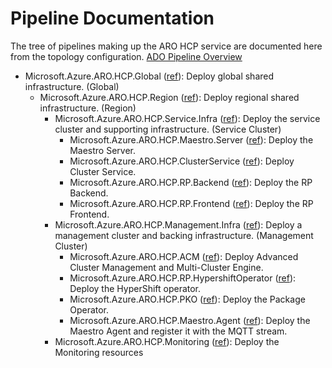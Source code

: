 # Pipeline Documentation

The tree of pipelines making up the ARO HCP service are documented here from the topology configuration.
[ADO Pipeline Overview](https://dev.azure.com/msazure/AzureRedHatOpenShift/_build?definitionScope=%5COneBranch%5Csdp-pipelines%5Chcp)

- Microsoft.Azure.ARO.HCP.Global ([ref](https://github.com/Azure/ARO-HCP/tree/main/dev-infrastructure/global-pipeline.yaml)): Deploy global shared infrastructure. (Global)
  - Microsoft.Azure.ARO.HCP.Region ([ref](https://github.com/Azure/ARO-HCP/tree/main/dev-infrastructure/region-pipeline.yaml)): Deploy regional shared infrastructure. (Region)
    - Microsoft.Azure.ARO.HCP.Service.Infra ([ref](https://github.com/Azure/ARO-HCP/tree/main/dev-infrastructure/svc-pipeline.yaml)): Deploy the service cluster and supporting infrastructure. (Service Cluster)
      - Microsoft.Azure.ARO.HCP.Maestro.Server ([ref](https://github.com/Azure/ARO-HCP/tree/main/maestro/server/pipeline.yaml)): Deploy the Maestro Server.
      - Microsoft.Azure.ARO.HCP.ClusterService ([ref](https://github.com/Azure/ARO-HCP/tree/main/cluster-service/pipeline.yaml)): Deploy Cluster Service.
      - Microsoft.Azure.ARO.HCP.RP.Backend ([ref](https://github.com/Azure/ARO-HCP/tree/main/backend/pipeline.yaml)): Deploy the RP Backend.
      - Microsoft.Azure.ARO.HCP.RP.Frontend ([ref](https://github.com/Azure/ARO-HCP/tree/main/frontend/pipeline.yaml)): Deploy the RP Frontend.
    - Microsoft.Azure.ARO.HCP.Management.Infra ([ref](https://github.com/Azure/ARO-HCP/tree/main/dev-infrastructure/mgmt-pipeline.yaml)): Deploy a management cluster and backing infrastructure. (Management Cluster)
      - Microsoft.Azure.ARO.HCP.ACM ([ref](https://github.com/Azure/ARO-HCP/tree/main/acm/pipeline.yaml)): Deploy Advanced Cluster Management and Multi-Cluster Engine.
      - Microsoft.Azure.ARO.HCP.RP.HypershiftOperator ([ref](https://github.com/Azure/ARO-HCP/tree/main/hypershiftoperator/pipeline.yaml)): Deploy the HyperShift operator.
      - Microsoft.Azure.ARO.HCP.PKO ([ref](https://github.com/Azure/ARO-HCP/tree/main/pko/pipeline.yaml)): Deploy the Package Operator.
      - Microsoft.Azure.ARO.HCP.Maestro.Agent ([ref](https://github.com/Azure/ARO-HCP/tree/main/maestro/agent/pipeline.yaml)): Deploy the Maestro Agent and register it with the MQTT stream.
    - Microsoft.Azure.ARO.HCP.Monitoring ([ref](https://github.com/Azure/ARO-HCP/tree/main/dev-infrastructure/monitoring-pipeline.yaml)): Deploy the Monitoring resources
